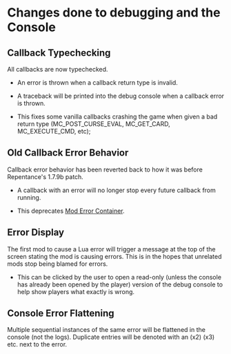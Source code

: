 # Changes done to debugging and the Console

## Callback Typechecking
All callbacks are now typechecked.

  * An error is thrown when a callback return type is invalid.
  
  * A traceback will be printed into the debug console when a callback error is thrown.
  
  * This fixes some vanilla callbacks crashing the game when given a bad return type (MC_POST_CURSE_EVAL, MC_GET_CARD, MC_EXECUTE_CMD, etc);
  
## Old Callback Error Behavior
Callback error behavior has been reverted back to how it was before Repentance's 1.7.9b patch. 

  * A callback with an error will no longer stop every future callback from running.
  
  * This deprecates [Mod Error Container](https://steamcommunity.com/sharedfiles/filedetails/?id=2917616737).
  
## Error Display
The first mod to cause a Lua error will trigger a message at the top of the screen stating the mod is causing errors. This is in the hopes that unrelated mods stop being blamed for errors.
  
  * This can be clicked by the user to open a read-only (unless the console has already been opened by the player) version of the debug console to help show players what exactly is wrong.

## Console Error Flattening
 Multiple sequential instances of the same error will be flattened in the console (not the logs). Duplicate entries will be denoted with an (x2) (x3) etc. next to the error.